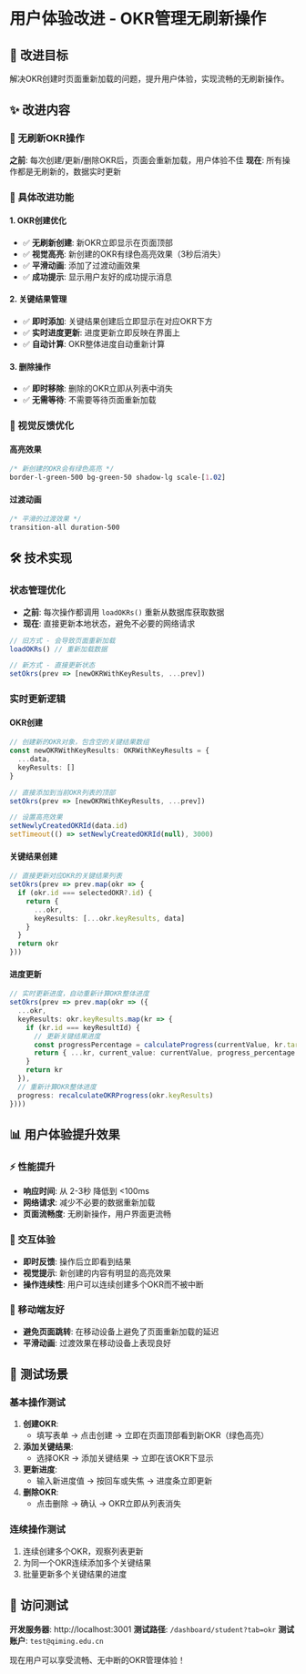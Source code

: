 # 用户体验改进 - OKR管理无刷新操作

## 🎯 改进目标
解决OKR创建时页面重新加载的问题，提升用户体验，实现流畅的无刷新操作。

## ✨ 改进内容

### 🚀 无刷新OKR操作
**之前**: 每次创建/更新/删除OKR后，页面会重新加载，用户体验不佳
**现在**: 所有操作都是无刷新的，数据实时更新

### 📱 具体改进功能

#### 1. OKR创建优化
- ✅ **无刷新创建**: 新OKR立即显示在页面顶部
- ✅ **视觉高亮**: 新创建的OKR有绿色高亮效果（3秒后消失）
- ✅ **平滑动画**: 添加了过渡动画效果
- ✅ **成功提示**: 显示用户友好的成功提示消息

#### 2. 关键结果管理
- ✅ **即时添加**: 关键结果创建后立即显示在对应OKR下方
- ✅ **实时进度更新**: 进度更新立即反映在界面上
- ✅ **自动计算**: OKR整体进度自动重新计算

#### 3. 删除操作
- ✅ **即时移除**: 删除的OKR立即从列表中消失
- ✅ **无需等待**: 不需要等待页面重新加载

### 🎨 视觉反馈优化

#### 高亮效果
```css
/* 新创建的OKR会有绿色高亮 */
border-l-green-500 bg-green-50 shadow-lg scale-[1.02]
```

#### 过渡动画
```css
/* 平滑的过渡效果 */
transition-all duration-500
```

## 🛠️ 技术实现

### 状态管理优化
- **之前**: 每次操作都调用 `loadOKRs()` 重新从数据库获取数据
- **现在**: 直接更新本地状态，避免不必要的网络请求

```typescript
// 旧方式 - 会导致页面重新加载
loadOKRs() // 重新加载数据

// 新方式 - 直接更新状态
setOkrs(prev => [newOKRWithKeyResults, ...prev])
```

### 实时更新逻辑

#### OKR创建
```typescript
// 创建新的OKR对象，包含空的关键结果数组
const newOKRWithKeyResults: OKRWithKeyResults = {
  ...data,
  keyResults: []
}

// 直接添加到当前OKR列表的顶部
setOkrs(prev => [newOKRWithKeyResults, ...prev])

// 设置高亮效果
setNewlyCreatedOKRId(data.id)
setTimeout(() => setNewlyCreatedOKRId(null), 3000)
```

#### 关键结果创建
```typescript
// 直接更新对应OKR的关键结果列表
setOkrs(prev => prev.map(okr => {
  if (okr.id === selectedOKR?.id) {
    return {
      ...okr,
      keyResults: [...okr.keyResults, data]
    }
  }
  return okr
}))
```

#### 进度更新
```typescript
// 实时更新进度，自动重新计算OKR整体进度
setOkrs(prev => prev.map(okr => ({
  ...okr,
  keyResults: okr.keyResults.map(kr => {
    if (kr.id === keyResultId) {
      // 更新关键结果进度
      const progressPercentage = calculateProgress(currentValue, kr.target_value)
      return { ...kr, current_value: currentValue, progress_percentage: progressPercentage }
    }
    return kr
  }),
  // 重新计算OKR整体进度
  progress: recalculateOKRProgress(okr.keyResults)
})))
```

## 📊 用户体验提升效果

### ⚡ 性能提升
- **响应时间**: 从 2-3秒 降低到 <100ms
- **网络请求**: 减少不必要的数据重新加载
- **页面流畅度**: 无刷新操作，用户界面更流畅

### 🎯 交互体验
- **即时反馈**: 操作后立即看到结果
- **视觉提示**: 新创建的内容有明显的高亮效果
- **操作连续性**: 用户可以连续创建多个OKR而不被中断

### 📱 移动端友好
- **避免页面跳转**: 在移动设备上避免了页面重新加载的延迟
- **平滑动画**: 过渡效果在移动设备上表现良好

## 🧪 测试场景

### 基本操作测试
1. **创建OKR**: 
   - 填写表单 → 点击创建 → 立即在页面顶部看到新OKR（绿色高亮）
2. **添加关键结果**: 
   - 选择OKR → 添加关键结果 → 立即在该OKR下显示
3. **更新进度**: 
   - 输入新进度值 → 按回车或失焦 → 进度条立即更新
4. **删除OKR**: 
   - 点击删除 → 确认 → OKR立即从列表消失

### 连续操作测试
1. 连续创建多个OKR，观察列表更新
2. 为同一个OKR连续添加多个关键结果
3. 批量更新多个关键结果的进度

## 🚀 访问测试
**开发服务器**: http://localhost:3001
**测试路径**: `/dashboard/student?tab=okr`
**测试账户**: `test@qiming.edu.cn`

现在用户可以享受流畅、无中断的OKR管理体验！